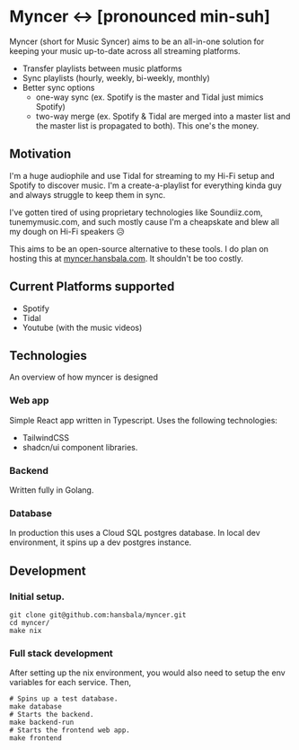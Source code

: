 # Myncer ↔️ [pronounced min-suh]

Myncer (short for Music Syncer) aims to be an all-in-one solution for keeping your music up-to-date across all streaming platforms.

- Transfer playlists between music platforms
- Sync playlists (hourly, weekly, bi-weekly, monthly)
- Better sync options
  - one-way sync (ex. Spotify is the master and Tidal just mimics Spotify)
  - two-way merge (ex. Spotify & Tidal are merged into a master list and the master list is propagated to both). This one's the money.

## Motivation

I'm a huge audiophile and use Tidal for streaming to my Hi-Fi setup and Spotify to discover music. I'm a create-a-playlist for everything kinda guy and always struggle to keep them in sync.

I've gotten tired of using proprietary technologies like Soundiiz.com, tunemymusic.com, and such mostly cause I'm a cheapskate and blew all my dough on Hi-Fi speakers 😥

This aims to be an open-source alternative to these tools. I do plan on hosting this at [myncer.hansbala.com](https://myncer.hansbala.com). It shouldn't be too costly.

## Current Platforms supported

- Spotify
- Tidal
- Youtube (with the music videos)

## Technologies

An overview of how myncer is designed

### Web app

Simple React app written in Typescript. Uses the following technologies:
- TailwindCSS
- shadcn/ui component libraries.

### Backend

Written fully in Golang.

### Database

In production this uses a Cloud SQL postgres database. In local dev environment, it spins up a dev postgres instance.

## Development

### Initial setup.

```console
git clone git@github.com:hansbala/myncer.git
cd myncer/
make nix
```

### Full stack development

After setting up the nix environment, you would also need to setup the env variables for each service. Then,

```console
# Spins up a test database.
make database
# Starts the backend.
make backend-run
# Starts the frontend web app.
make frontend
```
